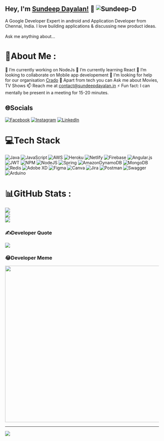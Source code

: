 <!-- <img align="right" alt="GIF" src="https://c.tenor.com/10Zdx_RXqgcAAAAM/programming-crazy.gif" width="450" height="300" />

## Hey, I'm [Sundeep Dayalan!](http://sundeepdayalan.in) 👋 <a align="left"> <img src="https://komarev.com/ghpvc/?username=Sundeep-D&label=Views&color=blue&style=plastic" alt="Sundeep-D" /> </a>

A Google Developer Expert in android and Application Developer from Chennai, India. I love building applications & discussing new product ideas.
<br/>
<br/>
Ask me anything about...

<img src='https://img.shields.io/badge/android-%3DDC84?logo=android&logoColor=white&style=for-the-badge' height='25'/> <img src='https://img.shields.io/badge/firebase-%230095D5?logo=firebase&logoColor=white&style=for-the-badge' height='25'/> <img src='https://img.shields.io/badge/java-%8000?logo=java&logoColor=white&style=for-the-badge' height='25'/>


- 🔭 I’m currently working on Android
- 🌱 I’m currently learning React
- 👯 I’m looking to collaborate on Mobile app developement
- 🤔 I’m looking for help for our organisation [Crado](https://github.com/CradoApps)
- 💬 Apart from tech you can Ask me about Movies, TV Shows
- 📫 Reach me at contact@sundeepdayalan.in
- ⚡ Fun fact: I can mentally be present in a meeting for 15-20 minutes. -->

## Hey, I'm [Sundeep Dayalan!](http://sundeepdayalan.in) 👋 <a align="left"> <img src="https://komarev.com/ghpvc/?username=Sundeep-D&label=Views&color=blue&style=plastic" alt="Sundeep-D" /> </a>

A Google Developer Expert in android and Application Developer from Chennai, India. I love building applications & discussing new product ideas.
<br/>
<br/>
Ask me anything about...

# 💫About Me :
🔭 I’m currently working on NodeJs
🌱 I’m currently learning React
👯 I’m looking to collaborate on Mobile app developement
🤔 I’m looking for help for our organisation [Crado](https://github.com/CradoApps)
💬 Apart from tech you can Ask me about Movies, TV Shows
📫 Reach me at contact@sundeepdayalan.in
⚡ Fun fact: I can mentally be present in a meeting for 15-20 minutes.

## 🌐Socials
[![Facebook](https://img.shields.io/badge/Facebook-%231877F2.svg?logo=Facebook&logoColor=white)](https://facebook.com/sundeep.sandi.9) [![Instagram](https://img.shields.io/badge/Instagram-%23E4405F.svg?logo=Instagram&logoColor=white)](https://instagram.com/sundeep_dayalan) [![LinkedIn](https://img.shields.io/badge/LinkedIn-%230077B5.svg?logo=linkedin&logoColor=white)](https://linkedin.com/in/sundeep-dayalan) 

# 💻Tech Stack
![Java](https://img.shields.io/badge/java-%23ED8B00.svg?style=plastic&logo=java&logoColor=white) ![JavaScript](https://img.shields.io/badge/javascript-%23323330.svg?style=plastic&logo=javascript&logoColor=%23F7DF1E) ![AWS](https://img.shields.io/badge/AWS-%23FF9900.svg?style=plastic&logo=amazon-aws&logoColor=white) ![Heroku](https://img.shields.io/badge/heroku-%23430098.svg?style=plastic&logo=heroku&logoColor=white) ![Netlify](https://img.shields.io/badge/netlify-%23000000.svg?style=plastic&logo=netlify&logoColor=#00C7B7) ![Firebase](https://img.shields.io/badge/firebase-%23039BE5.svg?style=plastic&logo=firebase) ![Angular.js](https://img.shields.io/badge/angular.js-%23E23237.svg?style=plastic&logo=angularjs&logoColor=white) ![JWT](https://img.shields.io/badge/JWT-black?style=plastic&logo=JSON%20web%20tokens) ![NPM](https://img.shields.io/badge/NPM-%23000000.svg?style=plastic&logo=npm&logoColor=white) ![NodeJS](https://img.shields.io/badge/node.js-6DA55F?style=plastic&logo=node.js&logoColor=white) ![Spring](https://img.shields.io/badge/spring-%236DB33F.svg?style=plastic&logo=spring&logoColor=white) ![AmazonDynamoDB](https://img.shields.io/badge/Amazon%20DynamoDB-4053D6?style=plastic&logo=Amazon%20DynamoDB&logoColor=white) ![MongoDB](https://img.shields.io/badge/MongoDB-%234ea94b.svg?style=plastic&logo=mongodb&logoColor=white) ![Redis](https://img.shields.io/badge/redis-%23DD0031.svg?style=plastic&logo=redis&logoColor=white) ![Adobe XD](https://img.shields.io/badge/Adobe%20XD-470137?style=plastic&logo=Adobe%20XD&logoColor=#FF61F6) 	![Figma](https://img.shields.io/badge/figma-%23F24E1E.svg?style=plastic&logo=figma&logoColor=white) ![Canva](https://img.shields.io/badge/Canva-%2300C4CC.svg?style=plastic&logo=Canva&logoColor=white) ![Jira](https://img.shields.io/badge/jira-%230A0FFF.svg?style=plastic&logo=jira&logoColor=white) ![Postman](https://img.shields.io/badge/Postman-FF6C37?style=plastic&logo=postman&logoColor=white) ![Swagger](https://img.shields.io/badge/-Swagger-%23Clojure?style=plastic&logo=swagger&logoColor=white) ![Arduino](https://img.shields.io/badge/-Arduino-00979D?style=plastic&logo=Arduino&logoColor=white)
# 📊GitHub Stats :
![](https://github-readme-stats.vercel.app/api?username=Sundeep-D&theme=radical&hide_border=false&include_all_commits=true&count_private=false)<br/>
![](https://github-readme-streak-stats.herokuapp.com/?user=Sundeep-D&theme=radical&hide_border=false)<br/>
![](https://github-readme-stats.vercel.app/api/top-langs/?username=Sundeep-D&theme=radical&hide_border=false&include_all_commits=true&count_private=false&layout=compact)

### ✍️Developer Quote
![](https://quotes-github-readme.vercel.app/api?type=horizontal&theme=dark)

### 😂Developer Meme
<img src="https://random-memer.herokuapp.com/" width="512px"/>

---
![](https://komarev.com/ghpvc/?username=Sundeep-D&label=Visitors+Count&color=brightgreen)
